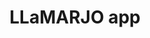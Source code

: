 ---
layout: post
location: DialloLab at UQAM
title: LLaMARJO app
image: /assets/img/LLaMARJO-UI.png
category: gui
tag: 
description: <b>Livestock labeling Learning for Manual Analysis & Recognition as a Journal of Observations</b><br>LLMARJO is a software that enables user-centric learning in the processes of behavior annotation.<br>This software is based on knowledge acquired manually in past experiments to provide automations in the process of video creation for training, practicing and certification as well as management of the users training.<br><i>LLaMARJO was created to ease the training process of behavior encoding in videos and remove pressure from the domain experts in the WELL-E team by automating certain tasks.</i>
contributors: Momar Aly Dom Fall
tasks: Global design, Data preprocessing, Database building, Data storage in Google Drive
tools: Google AppSheet, Python, Pandas, FFmpeg, Google Drive API, Youtube API, Speech T5 by Microsoft from Hugging Face Hub
article: 
github: https://github.com/WELL-E-chair/LLaMARJO
website: 
---